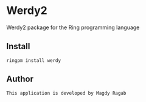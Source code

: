# Werdy2

Werdy2 package for the Ring programming language

## Install

	ringpm install werdy

## Author

	This application is developed by Magdy Ragab